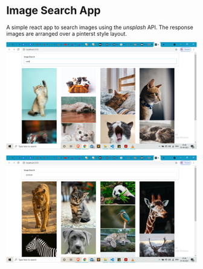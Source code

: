 # Image Search App
A simple react app to search images using the *unsplash* API.
The response images are arranged over a pinterst style layout.
>
![searchResults](Screenshots/1.png)
>
![searchResults](Screenshots/2.png)


